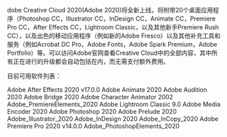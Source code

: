 dobe Creative Cloud 2020(Adobe 2020)将全新上线，将附带20个桌面应用程序（Photoshop CC，Illustrator CC，InDesign CC，Animate CC，Premiere Pro CC，After Effects CC，Lightroom Classic，以及其他新手Premiere Rush CC），以及出色的移动应用程序（例如新的Adobe Fresco）以及其他补充工具和服务（例如Acrobat DC Pro，Adobe Fonts，Adobe Spark Premium，Adobe Portfolio）等。可以访问Adobe官网查看Creative Cloud中的全部内容，其中所有正在进行的升级都会自动包括在内，而无需支付额外费用。

目前可用软件列表：

Adobe After Effects 2020 v17.0.0
Adobe Animate 2020
Adobe Audition 2020
Adobe Bridge 2020
Adobe Character Animator 2002
Adobe_PremiereElements_2020
Adobe Lightroom Classic 9.0
Adobe Media Encoder 2020
Adobe Photoshop 2020
Adobe Prelude 2020
Adobe_Illustrator_2020
Adobe_InDesign 2020
Adobe_InCopy_2020
Adobe Premiere Pro 2020 v14.0.0
Adobe_PhotoshopElements_2020



​​​​